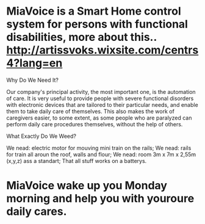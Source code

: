 # MiaVoice is a Smart Home control system for persons with functional disabilities, more about this.. http://artissvoks.wixsite.com/centrs4?lang=en
  
  Why Do We Need It?
  
  Our company's principal activity, the most important one, is the automation of care. It is very useful to provide people with severe functional disorders with electronic devices that are tailored to their particular needs, and enable them to take daily care of themselves. This also makes the work of caregivers easier, to some extent, as some people who are paralyzed can perform daily care procedures themselves, without the help of others.​
  
  What Exactly Do We Weed? 

  We nead: electric motor for mouving mini train on the rails;
  We nead: rails for train all aroun the roof, walls and flour;
  We nead: room 3m x 7m x 2,55m (x,y,z) ass a standart;
  That all stuff works on a batterys.
  
# MiaVoice wake up you Monday morning and help you with youroure daily cares.
